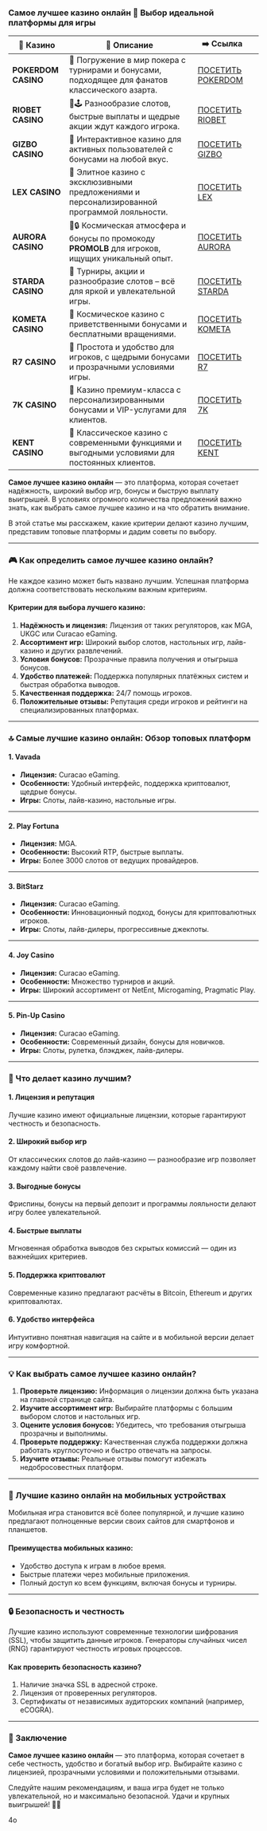 ### Самое лучшее казино онлайн 🎰 Выбор идеальной платформы для игры
| 🎰 Казино           | 📜 Описание                                                                                       | ➡️ Ссылка                                                                                          |   |
| ------------------- | ------------------------------------------------------------------------------------------------- | -------------------------------------------------------------------------------------------------- | - |
| **POKERDOM CASINO** | 🎲 Погружение в мир покера с турнирами и бонусами, подходящее для фанатов классического азарта.   | [ПОСЕТИТЬ POKERDOM](https://brandplay.link/FwVc4f)                                                 |   |
| **RIOBET CASINO**   | 🌟🕹️ Разнообразие слотов, быстрые выплаты и щедрые акции ждут каждого игрока.                    | [ПОСЕТИТЬ RIOBET](https://brandplay.link/TnjsxFvH)                                                 |   |
| **GIZBO CASINO**    | 🚀 Интерактивное казино для активных пользователей с бонусами на любой вкус.                      | [ПОСЕТИТЬ GIZBO](https://brandplay.link/rvzLrVLp)                                                  |   |
| **LEX CASINO**      | 🎰 Элитное казино с эксклюзивными предложениями и персонализированной программой лояльности.      | [ПОСЕТИТЬ LEX](https://brandplay.link/VMqNXPFs)                                                    |   |
| **AURORA CASINO**   | 🌌🔒 Космическая атмосфера и бонусы по промокоду **PROMOLB** для игроков, ищущих уникальный опыт. | [ПОСЕТИТЬ AURORA](https://10trafic-stat2.com/click/668546556bcc6313411604bc/6766/13031/subaccount) |   |
| **STARDA CASINO**   | 🌠 Турниры, акции и разнообразие слотов – всё для яркой и увлекательной игры.                     | [ПОСЕТИТЬ STARDA](https://brandplay.link/HDcDrxLk)                                                 |   |
| **KOMETA CASINO**   | 💫 Космическое казино с приветственными бонусами и бесплатными вращениями.                        | [ПОСЕТИТЬ KOMETA](https://brandplay.link/jHzFFYGv)                                                 |   |
| **R7 CASINO**       | 🎯 Простота и удобство для игроков, с щедрыми бонусами и прозрачными условиями игры.              | [ПОСЕТИТЬ R7](https://brandplay.link/dByFXP7h)                                                     |   |
| **7K CASINO**       | 💎 Казино премиум-класса с персонализированными бонусами и VIP-услугами для клиентов.             | [ПОСЕТИТЬ 7K](https://brandplay.link/dd46bNgD)                                                     |   |
| **KENT CASINO**     | 🎲 Классическое казино с современными функциями и выгодными условиями для постоянных клиентов.    | [ПОСЕТИТЬ KENT](https://brandplay.link/XRH1g6Vb)                                                   |   |

**Самое лучшее казино онлайн** — это платформа, которая сочетает надёжность, широкий выбор игр, бонусы и быструю выплату выигрышей. В условиях огромного количества предложений важно знать, как выбрать самое лучшее казино и на что обратить внимание.

В этой статье мы расскажем, какие критерии делают казино лучшим, представим топовые платформы и дадим советы по выбору.

***

### 🎮 Как определить самое лучшее казино онлайн?

Не каждое казино может быть названо лучшим. Успешная платформа должна соответствовать нескольким важным критериям.

#### **Критерии для выбора лучшего казино:**

1. **Надёжность и лицензия:** Лицензия от таких регуляторов, как MGA, UKGC или Curacao eGaming.
2. **Ассортимент игр:** Широкий выбор слотов, настольных игр, лайв-казино и других развлечений.
3. **Условия бонусов:** Прозрачные правила получения и отыгрыша бонусов.
4. **Удобство платежей:** Поддержка популярных платёжных систем и быстрая обработка выводов.
5. **Качественная поддержка:** 24/7 помощь игроков.
6. **Положительные отзывы:** Репутация среди игроков и рейтинги на специализированных платформах.

***

### 🔝 Самые лучшие казино онлайн: Обзор топовых платформ

#### **1. Vavada**

* **Лицензия:** Curacao eGaming.
* **Особенности:** Удобный интерфейс, поддержка криптовалют, щедрые бонусы.
* **Игры:** Слоты, лайв-казино, настольные игры.

***

#### **2. Play Fortuna**

* **Лицензия:** MGA.
* **Особенности:** Высокий RTP, быстрые выплаты.
* **Игры:** Более 3000 слотов от ведущих провайдеров.

***

#### **3. BitStarz**

* **Лицензия:** Curacao eGaming.
* **Особенности:** Инновационный подход, бонусы для криптовалютных игроков.
* **Игры:** Слоты, лайв-дилеры, прогрессивные джекпоты.

***

#### **4. Joy Casino**

* **Лицензия:** Curacao eGaming.
* **Особенности:** Множество турниров и акций.
* **Игры:** Широкий ассортимент от NetEnt, Microgaming, Pragmatic Play.

***

#### **5. Pin-Up Casino**

* **Лицензия:** Curacao eGaming.
* **Особенности:** Современный дизайн, бонусы для новичков.
* **Игры:** Слоты, рулетка, блэкджек, лайв-дилеры.

***

### 🌟 Что делает казино лучшим?

#### **1. Лицензия и репутация**

Лучшие казино имеют официальные лицензии, которые гарантируют честность и безопасность.

#### **2. Широкий выбор игр**

От классических слотов до лайв-казино — разнообразие игр позволяет каждому найти своё развлечение.

#### **3. Выгодные бонусы**

Фриспины, бонусы на первый депозит и программы лояльности делают игру более увлекательной.

#### **4. Быстрые выплаты**

Мгновенная обработка выводов без скрытых комиссий — один из важнейших критериев.

#### **5. Поддержка криптовалют**

Современные казино предлагают расчёты в Bitcoin, Ethereum и других криптовалютах.

#### **6. Удобство интерфейса**

Интуитивно понятная навигация на сайте и в мобильной версии делает игру комфортной.

***

### 💡 Как выбрать самое лучшее казино онлайн?

1. **Проверьте лицензию:**
   Информация о лицензии должна быть указана на главной странице сайта.
2. **Изучите ассортимент игр:**
   Выбирайте платформы с большим выбором слотов и настольных игр.
3. **Оцените условия бонусов:**
   Убедитесь, что требования отыгрыша прозрачны и выполнимы.
4. **Проверьте поддержку:**
   Качественная служба поддержки должна работать круглосуточно и быстро отвечать на запросы.
5. **Изучите отзывы:**
   Реальные отзывы помогут избежать недобросовестных платформ.

***

### 📱 Лучшие казино онлайн на мобильных устройствах

Мобильная игра становится всё более популярной, и лучшие казино предлагают полноценные версии своих сайтов для смартфонов и планшетов.

#### **Преимущества мобильных казино:**

* Удобство доступа к играм в любое время.
* Быстрые платежи через мобильные приложения.
* Полный доступ ко всем функциям, включая бонусы и турниры.

***

### 🔒 Безопасность и честность

Лучшие казино используют современные технологии шифрования (SSL), чтобы защитить данные игроков. Генераторы случайных чисел (RNG) гарантируют честность игровых процессов.

#### **Как проверить безопасность казино?**

1. Наличие значка SSL в адресной строке.
2. Лицензия от проверенных регуляторов.
3. Сертификаты от независимых аудиторских компаний (например, eCOGRA).

***

### 🎯 Заключение

**Самое лучшее казино онлайн** — это платформа, которая сочетает в себе честность, удобство и богатый выбор игр. Выбирайте казино с лицензией, прозрачными условиями и положительными отзывами.

Следуйте нашим рекомендациям, и ваша игра будет не только увлекательной, но и максимально безопасной. Удачи и крупных выигрышей! 🎰✨




4o
